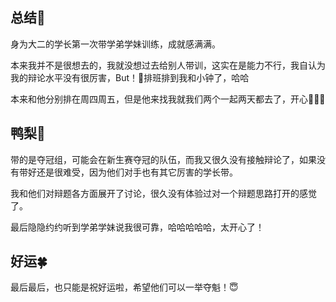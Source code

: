 ## 总结👋
身为大二的学长第一次带学弟学妹训练，成就感满满。

本来我并不是很想去的，我就没想过去给别人带训，这实在是能力不行，我自认为我的辩论水平没有很厉害，But！😬排班排到我和小钟了，哈哈

本来和他分别排在周四周五，但是他来找我就我们两个一起两天都去了，开心🥰🥰🥰

## 鸭梨🍐

带的是夺冠组，可能会在新生赛夺冠的队伍，而我又很久没有接触辩论了，如果没有带好还是很难受，因为他们对手也有其它厉害的学长带。

我和他们对辩题各方面展开了讨论，很久没有体验过对一个辩题思路打开的感觉了。

最后隐隐约约听到学弟学妹说我很可靠，哈哈哈哈哈，太开心了！

## 好运🍀

最后最后，也只能是祝好运啦，希望他们可以一举夺魁！😇
